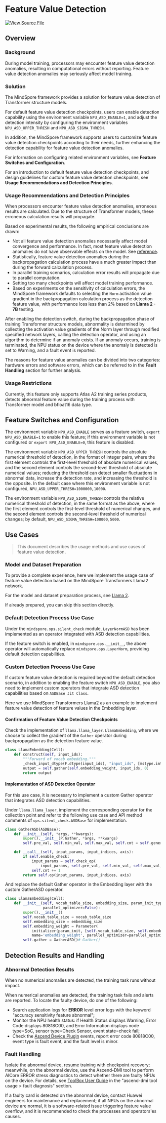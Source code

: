 # Feature Value Detection

[![View Source File](https://mindspore-website.obs.cn-north-4.myhuaweicloud.com/website-images/master/resource/_static/logo_source_en.svg)](https://gitee.com/mindspore/docs/blob/master/tutorials/experts/source_en/debug/sdc.md)

## Overview

### Background

During model training, processors may encounter feature value detection anomalies, resulting in computational errors without reporting. Feature value detection anomalies may seriously affect model training.

### Solution

The MindSpore framework provides a solution for feature value detection of Transformer structure models.

For default feature value detection checkpoints, users can enable detection capability using the environment variable `NPU_ASD_ENABLE=1`, and adjust the detection intensity by configuring the environment variables `NPU_ASD_UPPER_THRESH` and `NPU_ASD_SIGMA_THRESH`.

In addition, the MindSpore framework supports users to customize feature value detection checkpoints according to their needs, further enhancing the detection capability for feature value detection anomalies.

For information on configuring related environment variables, see **Feature Switches and Configuration**.

For an introduction to default feature value detection checkpoints, and design guidelines for custom feature value detection checkpoints, see **Usage Recommendations and Detection Principles**.

### Usage Recommendations and Detection Principles

When processors encounter feature value detection anomalies, erroneous results are calculated. Due to the structure of Transformer models, these erroneous calculation results will propagate.

Based on experimental results, the following empirical conclusions are drawn:

* Not all feature value detection anomalies necessarily affect model convergence and performance. In fact, most feature value detection anomalies do not have observable effects on the model. See [reference](https://dl.acm.org/doi/abs/10.1145/3579371.3589105).
* Statistically, feature value detection anomalies during the backpropagation calculation process have a much greater impact than during the forward calculation process.
* In parallel training scenarios, calculation error results will propagate due to parallel computation.
* Setting too many checkpoints will affect model training performance.
* Based on experiments on the sensitivity of calculation errors, the MindSpore framework defaults to selecting the `Norm` activation value gradient in the backpropagation calculation process as the detection feature value, with performance loss less than 2% based on **Llama 2 - 7B** testing.

After enabling the detection switch, during the backpropagation phase of training Transformer structure models, abnormality is determined by collecting the activation value gradients of the Norm layer through modified specified network layers, calling the detection operator, and using an algorithm to determine if an anomaly exists. If an anomaly occurs, training is terminated, the NPU status on the device where the anomaly is detected is set to Warning, and a fault event is reported.

The reasons for feature value anomalies can be divided into two categories: hardware errors and software errors, which can be referred to in the **Fault Handling** section for further analysis.

### Usage Restrictions

Currently, this feature only supports Atlas A2 training series products, detects abnormal feature value during the training process with Transformer model and bfloat16 data type.

## Feature Switches and Configuration

The environment variable `NPU_ASD_ENABLE` serves as a feature switch, `export NPU_ASD_ENABLE=1` to enable this feature; if this environment variable is not configured or `export NPU_ASD_ENABLE=0`, this feature is disabled.

The environment variable `NPU_ASD_UPPER_THRESH` controls the absolute numerical threshold of detection, in the format of integer pairs, where the first element controls the first-level threshold of absolute numerical values, and the second element controls the second-level threshold of absolute numerical values; reducing the threshold can detect smaller fluctuations in abnormal data, increase the detection rate, and increasing the threshold is the opposite. In the default case where this environment variable is not configured, `NPU_ASD_UPPER_THRESH=1000000,10000`.

The environment variable `NPU_ASD_SIGMA_THRESH` controls the relative numerical threshold of detection, in the same format as the above, where the first element controls the first-level threshold of numerical changes, and the second element controls the second-level threshold of numerical changes; by default, `NPU_ASD_SIGMA_THRESH=100000,5000`.

## Use Cases

> This document describes the usage methods and use cases of feature value detection.

### Model and Dataset Preparation

To provide a complete experience, here we implement the usage case of feature value detection based on the MindSpore Transformers Llama2 network.

For the model and dataset preparation process, see [Llama 2](https://mindformers.readthedocs.io/zh-cn/latest/docs/model_cards/llama2.html).

If already prepared, you can skip this section directly.

### Default Detection Process Use Case

Under the `mindspore.ops.silent_check` module, `LayerNormASD` has been implemented as an operator integrated with ASD detection capabilities.

If the feature switch is enabled, in `mindspore.ops.__init__`, the above operator will automatically replace `mindspore.ops.LayerNorm`, providing default detection capabilities.

### Custom Detection Process Use Case

If custom feature value detection is required beyond the default detection scenario, in addition to enabling the feature switch `NPU_ASD_ENABLE`, you also need to implement custom operators that integrate ASD detection capabilities based on `ASDBase Jit Class`.

Here we use MindSpore Transformers Llama2 as an example to implement feature value detection of feature values in the Embedding layer.

#### Confirmation of Feature Value Detection Checkpoints

Check the implementation of `llama.llama_layer.LlamaEmbedding`, where we choose to collect the gradient of the `Gather` operator during backpropagation as the detection feature value.

```python
class LlamaEmbedding(Cell):
    def construct(self, input_ids):
        """Forward of vocab embedding."""
        _check_input_dtype(F.dtype(input_ids), "input_ids", [mstype.int32, mstype.int64], self.cls_name)
        output = self.gather(self.embedding_weight, input_ids, 0)
        return output
```

#### Implementation of ASD Detection Operator

For this use case, it is necessary to implement a custom Gather operator that integrates ASD detection capabilities.

Under `llama.llama_layer`, implement the corresponding operator for the collection point and refer to the following use case and API method comments of `ops.silent_check.ASDBase` for implementation.

```python
class GatherASD(ASDBase):
    def __init__(self, *args, **kwargs):
        super().__init__(P.Gather, *args, **kwargs)
        self.pre_val, self.min_val, self.max_val, self.cnt = self.generate_params()

    def __call__(self, input_params, input_indices, axis):
        if self.enable_check:
            input_params = self.check_op(
                input_params, self.pre_val, self.min_val, self.max_val, self.cnt, None)
            self.cnt += 1
        return self.op(input_params, input_indices, axis)
```

And replace the default Gather operator in the Embedding layer with the custom GatherASD operator.

```python
class LlamaEmbedding(Cell):
    def __init__(self, vocab_table_size, embedding_size, param_init_type=mstype.float32, param_init='normal',
                 parallel_optimizer=False):
        super().__init__()
        self.vocab_table_size = vocab_table_size
        self.embedding_size = embedding_size
        self.embedding_weight = Parameter(
            initializer(param_init, [self.vocab_table_size, self.embedding_size], dtype=param_init_type),
            name='embedding_weight', parallel_optimizer=parallel_optimizer)
        self.gather = GatherASD()# Gather()
```

## Detection Results and Handling

### Abnormal Detection Results

When no numerical anomalies are detected, the training task runs without impact.

When numerical anomalies are detected, the training task fails and alerts are reported. To locate the faulty device, do one of the following:

* Search application logs for **ERROR** level error logs with the keyword "accuracy sensitivity feature abnormal";
* Monitor the NPU health status: if Health Status displays Warning, Error Code displays 80818C00, and Error Information displays node type=SoC, sensor type=Check Sensor, event state=check fail;
* Check the [Ascend Device Plugin](https://github.com/Ascend/ascend-device-plugin) events, report error code 80818C00, event type is fault event, and the fault level is minor.

### Fault Handling

Isolate the abnormal device, resume training with checkpoint recovery; meanwhile, on the abnormal device, use the Ascend-DMI tool to perform AICore ERROR stress diagnostics to detect whether there are faulty NPUs on the device. For details, see [ToolBox User Guide](https://www.hiascend.com/document/detail/zh/mindx-dl/2046/dluserguide/toolboxug/toolboxug_000002.html) in the "ascend-dmi tool usage > fault diagnosis" section.

If a faulty card is detected on the abnormal device, contact Huawei engineers for maintenance and replacement; if all NPUs on the abnormal device are normal, it is a software-related issue triggering feature value overflow, and it is recommended to check the processes and operators'es causes.